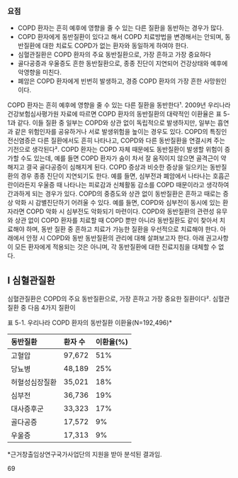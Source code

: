 ### 요점

- COPD 환자는 흔히 예후에 영향을 줄 수 있는 다른 질환을 동반하는 경우가 많다.
- COPD 환자에게 동반질환이 있다고 해서 COPD 치료방법을 변경해서는 안되며, 동반질환에 대한 치료도 COPD가 없는 환자와 동일하게 하여야 한다.
- 심혈관질환은 COPD 환자의 주요 동반질환으로, 가장 흔하고 가장 중요하다
- 골다공증과 우울증도 흔한 동반질환으로, 종종 진단이 지연되어 건강상태와 예후에 악영향을 미친다.
- 폐암은 COPD 환자에게 빈번히 발생하고, 경증 COPD 환자의 가장 흔한 사망원인이다.

COPD 환자는 흔히 예후에 영향을 줄 수 있는 다른 질환을 동반한다¹. 2009년 우리나라 건강보험심사평가원 자료에 따르면 COPD 환자의 동반질환의 대략적인 이환율은 표 5-1과 같다. 이들 질환 중 일부는 COPD와 상관 없이 독립적으로 발생하지만, 일부는 흡연과 같은 위험인자를 공유하거나 서로 발생위험을 높이는 경우도 있다. COPD의 특징인 전신염증은 다른 질환에서도 흔히 나타나고, COPD와 다른 동반질환을 연결시켜 주는 기전으로 생각된다². COPD 환자는 COPD 자체 때문에도 동반질환이 발생할 위험이 증가할 수도 있는데, 예를 들면 COPD 환자가 숨이 차서 잘 움직이지 않으면 골격근이 약해지고 결국 골다공증이 심해지게 된다.
COPD 증상과 비슷한 증상을 일으키는 동반질환의 경우 종종 진단이 지연되기도 한다. 예를 들면, 심부전과 폐암에서 나타나는 호흡곤란이라든지 우울증 때 나타나는 피로감과 신체활동 감소를 COPD 때문이라고 생각하여 간과하게 되는 경우가 있다. COPD의 중증도와 상관 없이 동반질환은 흔하고 때로는 증상 악화 시 감별진단하기 어려울 수 있다. 예를 들면, COPD와 심부전이 동시에 있는 환자라면 COPD 악화 시 심부전도 악화되기 마련이다.
COPD와 동반질환의 관련성 유무와 상관 없이 COPD 환자를 치료할 때 COPD 뿐만 아니라 동반질환도 같이 찾아서 치료해야 하며, 동반 질환 중 흔하고 치료가 가능한 질환을 우선적으로 치료해야 한다. 아래에서 안정 시 COPD와 동반 동반질환의 관리에 대해 살펴보고자 한다. 아래 권고사항이 모든 환자에게 적용되는 것은 아니며, 각 동반질환에 대한 진료지침을 대체할 수 없다.

## I 심혈관질환

심혈관질환은 COPD의 주요 동반질환으로, 가장 흔하고 가장 중요한 질환이다². 심혈관질환 중 다음 4가지 질환이

표 5-1. 우리나라 COPD 환자의 동반질환 이환율(N=192,496)*

| 동반질환       | 환자 수 | 이환율(%) |
| :------------- | :------ | :-------- |
| 고혈압         | 97,672  | 51%       |
| 당뇨병         | 48,189  | 25%       |
| 허혈성심장질환 | 35,021  | 18%       |
| 심부전         | 36,736  | 19%       |
| 대사증후군     | 33,323  | 17%       |
| 골다공증       | 17,572  | 9%        |
| 우울증         | 17,313  | 9%        |

*근거창출임상연구국가사업단의 지원을 받아 분석된 결과임.

<PAGE>69